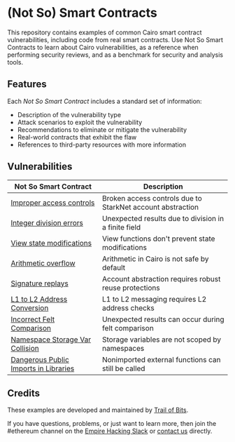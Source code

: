 # (Not So) Smart Contracts

This repository contains examples of common Cairo smart contract vulnerabilities, including code from real smart contracts. Use Not So Smart Contracts to learn about Cairo vulnerabilities, as a reference when performing security reviews, and as a benchmark for security and analysis tools.

## Features

Each _Not So Smart Contract_ includes a standard set of information:

- Description of the vulnerability type
- Attack scenarios to exploit the vulnerability
- Recommendations to eliminate or mitigate the vulnerability
- Real-world contracts that exhibit the flaw
- References to third-party resources with more information

## Vulnerabilities

| Not So Smart Contract                                                          | Description                                                |
| ------------------------------------------------------------------------------ | ---------------------------------------------------------- |
| [Improper access controls](access_controls)                                    | Broken access controls due to StarkNet account abstraction |
| [Integer division errors](integer_division)                                    | Unexpected results due to division in a finite field       |
| [View state modifications](view_state)                                         | View functions don't prevent state modifications           |
| [Arithmetic overflow](arithmetic_overflow)                                     | Arithmetic in Cairo is not safe by default                 |
| [Signature replays](replay_protection)                                         | Account abstraction requires robust reuse protections      |
| [L1 to L2 Address Conversion](L1_to_L2_address_conversion)                     | L1 to L2 messaging requires L2 address checks              |
| [Incorrect Felt Comparison](incorrect_felt_comparison)                         | Unexpected results can occur during felt comparison        |
| [Namespace Storage Var Collision](namespace_storage_var_collision)             | Storage variables are not scoped by namespaces             |
| [Dangerous Public Imports in Libraries](dangerous_public_imports_in_libraries) | Nonimported external functions can still be called         |

## Credits

These examples are developed and maintained by [Trail of Bits](https://www.trailofbits.com/).

If you have questions, problems, or just want to learn more, then join the #ethereum channel on the [Empire Hacking Slack](https://empireslacking.herokuapp.com/) or [contact us](https://www.trailofbits.com/contact/) directly.
